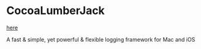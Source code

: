 # CocoaLumberJack

[here](https://github.com/CocoaLumberjack/CocoaLumberjack)

A fast & simple, yet powerful & flexible logging framework for Mac and iOS
